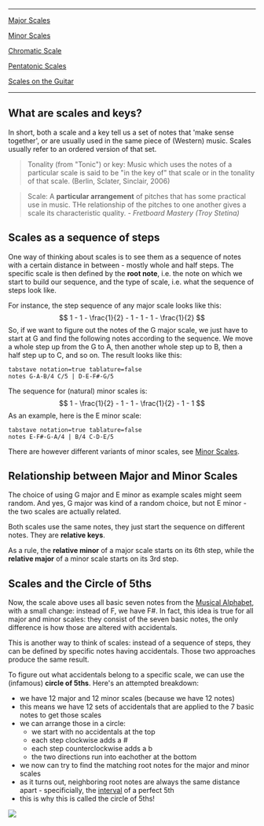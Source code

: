------

[Major Scales](Major%20Scales.md)

[Minor Scales](Minor%20Scales.md)

[Chromatic Scale](Chromatic%20Scale.md)

[Pentatonic Scales](Pentatonic%20Scales.md)

[Scales on the Guitar](Scales%20on%20the%20Guitar.md)

----

## What are scales and keys?

In short, both a scale and a key tell us a set of notes that 'make sense together', or are usually used in the same piece of (Western) music. Scales usually refer to an ordered version of that set. 

> Tonality (from "Tonic") or key: Music which uses the notes of a particular scale is said to be "in the key of" that scale or in the tonality of that scale. (Berlin, Sclater, Sinclair, 2006) 

>Scale: A **particular arrangement** of pitches that has some practical use in music. THe relationship of the pitches to one another gives a scale its characteristic quality.
>*- Fretboard Mastery (Troy Stetina)*


## Scales as a sequence of steps

One way of thinking about scales is to see them as a sequence of notes with a certain distance in between - mostly whole and half steps. The specific scale is then defined by the **root note**, i.e. the note on which we start to build our sequence, and the type of scale, i.e. what the sequence of steps look like.

For instance, the step sequence of any major scale looks like this:
$$
	1 - 1 - \frac{1}{2} - 1 - 1 - 1 - \frac{1}{2}
$$
So, if we want to figure out the notes of the G major scale, we just have to start at G and find the following notes according to the sequence. We move a whole step up from the G to A, then another whole step up to B, then a half step up to C, and so on. The result looks like this:

```vextab
tabstave notation=true tablature=false
notes G-A-B/4 C/5 | D-E-F#-G/5
```

The sequence for (natural) minor scales is:
$$
	1 - \frac{1}{2} - 1 - 1 - \frac{1}{2} - 1 - 1
$$
As an example, here is the E minor scale:

```vextab
tabstave notation=true tablature=false
notes E-F#-G-A/4 | B/4 C-D-E/5
```

There are however different variants of minor scales, see [Minor Scales](Minor%20Scales.md).


## Relationship between Major and Minor Scales

The choice of using G major and E minor as example scales might seem random. And yes, G major was kind of a random choice, but not E minor - the two scales are actually related. 

Both scales use the same notes, they just start the sequence on different notes. They are **relative keys**.

As a rule, the **relative minor** of a major scale starts on its 6th step, while the **relative major** of a minor scale starts on its 3rd step.


## Scales and the Circle of 5ths

Now, the scale above uses all basic seven notes from the [Musical Alphabet](Musical%20Alphabet.md), with a small change: instead of F, we have F#. In fact, this idea is true for all major and minor scales: they consist of the seven basic notes, the only difference is how those are altered with accidentals.

This is another way to think of scales: instead of a sequence of steps, they can be defined by specific notes having accidentals. Those two approaches produce the same result.

To figure out what accidentals belong to a specific scale, we can use the (infamous) **circle of 5ths**. Here's an attempted breakdown:

- we have 12 major and 12 minor scales (because we have 12 notes)
- this means we have 12 sets of accidentals that are applied to the 7 basic notes to get those scales
- we can arrange those in a circle:
	- we start with no accidentals at the top
	- each step clockwise adds a #
	- each step counterclockwise adds a b
	- the two directions run into eachother at the bottom
- we now can try to find the matching root notes for the major and minor scales
- as it turns out, neighboring root notes are always the same distance apart - specificially, the [interval](../Chords%20and%20Harmonies/Intervals.md) of a perfect 5th
- this is why this is called the circle of 5ths!

![](600px-Circle_of_fifths_deluxe_4.svg.png)
